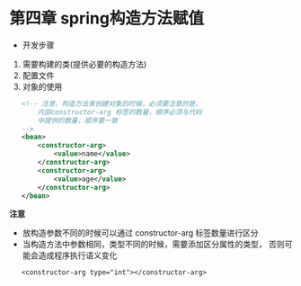# 第四章 spring构造方法赋值

 - 开发步骤
 1. 需要构建的类(提供必要的构造方法)
 2. 配置文件 
 3. 对象的使用

 ```xml
    <!-- 注意，构造方法来创建对象的时候，必须要注意的是，
        内部constructor-arg 标签的数量，顺序必须与代码
        中提供的数量，顺序要一致
    -->
    <bean>
        <constructor-arg>
            <value>name</value>
        </constructor-arg>
        <constructor-arg>
            <value>age</value>
        </constructor-arg>
    </bean>

 ```

**注意**
  - 放构造参数不同的时候可以通过 constructor-arg 标签数量进行区分
  - 当构造方法中参数相同，类型不同的时候，需要添加区分属性的类型，
  否则可能会造成程序执行语义变化
```
   <constructor-arg type="int"></constructor-arg>

```
